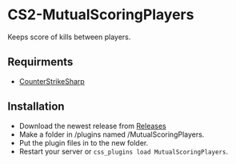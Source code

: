 # CS2-MutualScoringPlayers
Keeps score of kills between players.

## Requirments
- [CounterStrikeSharp](https://github.com/roflmuffin/CounterStrikeSharp/)

## Installation
- Download the newest release from [Releases](https://github.com/qstage/CS2-MutualScoringPlayers/releases)
- Make a folder in /plugins named /MutualScoringPlayers.
- Put the plugin files in to the new folder.
- Restart your server or `css_plugins load MutualScoringPlayers`.
